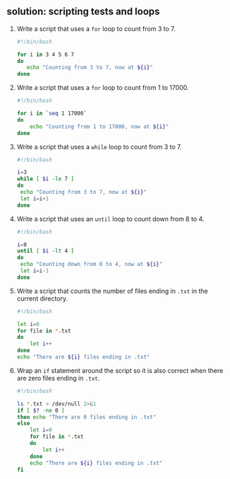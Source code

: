 ## solution: scripting tests and loops

1. Write a script that uses a `for` loop to count from 3 to 7.

    ```bash
    #!/bin/bash

    for i in 3 4 5 6 7
    do
       echo "Counting from 3 to 7, now at ${i}"
    done
    ```

2. Write a script that uses a `for` loop to count from 1 to 17000.

    ```bash
    #!/bin/bash

    for i in `seq 1 17000`
    do
        echo "Counting from 1 to 17000, now at ${i}"
    done
    ```

3. Write a script that uses a `while` loop to count from 3 to 7.

    ```bash
    #!/bin/bash

    i=3
    while [ $i -le 7 ]
    do
     echo "Counting from 3 to 7, now at ${i}"
     let i=i+1
    done
    ```

4. Write a script that uses an `until` loop to count down from 8 to 4.

    ```bash
    #!/bin/bash

    i=8
    until [ $i -lt 4 ]
    do
     echo "Counting down from 8 to 4, now at ${i}"
     let i=i-1
    done
    ```

5. Write a script that counts the number of files ending in `.txt` in
the current directory.

    ```bash
    #!/bin/bash

    let i=0
    for file in *.txt
    do
        let i++
    done
    echo "There are ${i} files ending in .txt"
    ```

6. Wrap an `if` statement around the script so it is also correct when
there are zero files ending in `.txt`.

    ```bash
    #!/bin/bash

    ls *.txt > /dev/null 2>&1
    if [ $? -ne 0 ] 
    then echo "There are 0 files ending in .txt"
    else
        let i=0
        for file in *.txt
        do
            let i++
        done
        echo "There are ${i} files ending in .txt"
    fi
    ```

